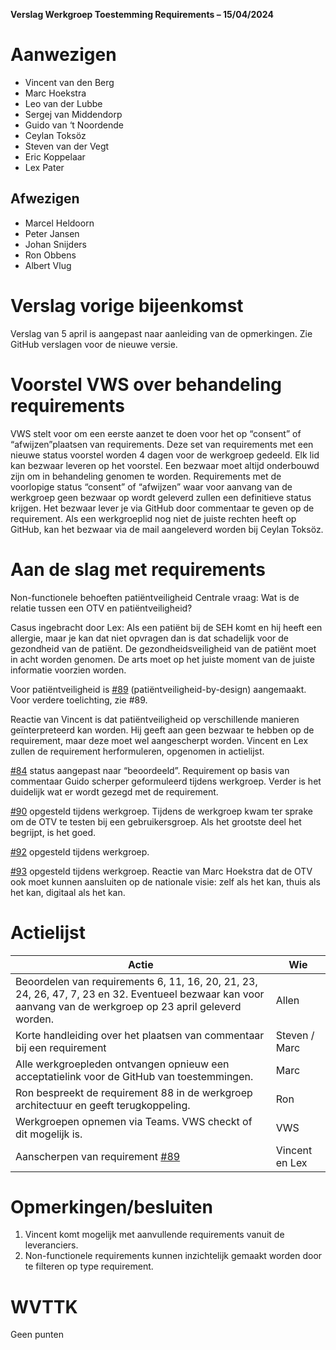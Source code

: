 **Verslag Werkgroep Toestemming Requirements – 15/04/2024**

# Aanwezigen

* Vincent van den Berg
* Marc Hoekstra
* Leo van der Lubbe
* Sergej van Middendorp
* Guido van ‘t Noordende
* Ceylan Toksöz
* Steven van der Vegt
* Eric Koppelaar
* Lex Pater

## Afwezigen

* Marcel Heldoorn
* Peter Jansen
* Johan Snijders 
* Ron Obbens
* Albert Vlug


# Verslag vorige bijeenkomst
Verslag van 5 april is aangepast naar aanleiding van de opmerkingen. Zie GitHub verslagen voor de nieuwe versie. 

# Voorstel VWS over behandeling requirements
VWS stelt voor om een eerste aanzet te doen voor het op “consent” of “afwijzen”plaatsen van requirements. Deze set van requirements met een nieuwe status voorstel worden 4 dagen voor de werkgroep gedeeld. Elk lid kan bezwaar leveren op het voorstel. Een bezwaar moet altijd onderbouwd zijn om in behandeling genomen te worden. Requirements met de voorlopige status “consent” of “afwijzen” waar voor aanvang van de werkgroep geen bezwaar op wordt geleverd zullen een definitieve status krijgen. Het bezwaar lever je via GitHub door commentaar te geven op de requirement. Als een werkgroeplid nog niet de juiste rechten heeft op GitHub, kan het bezwaar via de mail aangeleverd worden bij Ceylan Toksöz. 

# Aan de slag met requirements
Non-functionele behoeften patiëntveiligheid
Centrale vraag: Wat is de relatie tussen een OTV en patiëntveiligheid?

Casus ingebracht door Lex: Als een patiënt bij de SEH komt en hij heeft een allergie, maar je kan dat niet opvragen dan is dat schadelijk voor de gezondheid van de patiënt. De gezondheidsveiligheid van de patiënt moet in acht worden genomen. De arts moet op het juiste moment van de juiste informatie voorzien worden. 

Voor patiëntveiligheid is [#89](https://github.com/minvws/generiekefuncties-toestemming/issues/89) (patiëntveiligheid-by-design) aangemaakt. Voor verdere toelichting, zie #89. 

Reactie van Vincent is dat patiëntveiligheid op verschillende manieren geïnterpreteerd kan worden. Hij geeft aan geen bezwaar te hebben op de requirement, maar deze moet wel aangescherpt worden. Vincent en Lex zullen de requirement herformuleren, opgenomen in actielijst. 

[#84](https://github.com/minvws/generiekefuncties-toestemming/issues/84) status aangepast naar “beoordeeld”. Requirement op basis van commentaar Guido scherper geformuleerd tijdens werkgroep. Verder is het duidelijk wat er wordt gezegd met de requirement. 

[#90](https://github.com/minvws/generiekefuncties-toestemming/issues/90) opgesteld tijdens werkgroep. Tijdens de werkgroep kwam ter sprake om de OTV te testen bij een gebruikersgroep. Als het grootste deel het begrijpt, is het goed. 

[#92](https://github.com/minvws/generiekefuncties-toestemming/issues/92) opgesteld tijdens werkgroep. 

[#93](https://github.com/minvws/generiekefuncties-toestemming/issues/93) opgesteld tijdens werkgroep. Reactie van Marc Hoekstra dat de OTV ook moet kunnen aansluiten op de nationale visie: zelf als het kan, thuis als het kan, digitaal als het kan. 

# Actielijst

|Actie|Wie|
|--|--|
| Beoordelen van requirements 6, 11, 16, 20, 21, 23, 24, 26, 47, 7, 23 en 32. Eventueel bezwaar kan voor aanvang van de werkgroep op 23 april geleverd worden. | Allen |
| Korte handleiding over het plaatsen van commentaar bij een requirement | Steven / Marc |
| Alle werkgroepleden ontvangen opnieuw een acceptatielink voor de GitHub van toestemmingen. | Marc |
| Ron bespreekt de requirement 88 in de werkgroep architectuur en geeft terugkoppeling. | Ron |
| Werkgroepen opnemen via Teams. VWS checkt of dit mogelijk is. | VWS |
| Aanscherpen van requirement [#89](https://github.com/minvws/generiekefuncties-toestemming/issues/89) | Vincent en Lex |


# Opmerkingen/besluiten
1. Vincent komt mogelijk met aanvullende requirements vanuit de leveranciers. 
2. Non-functionele requirements kunnen inzichtelijk gemaakt worden door te filteren op type requirement. 

# WVTTK
Geen punten

